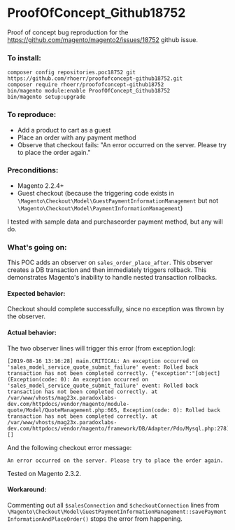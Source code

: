 # ProofOfConcept_Github18752

Proof of concept bug reproduction for the https://github.com/magento/magento2/issues/18752 github issue.

### To install:

    composer config repositories.poc18752 git https://github.com/rhoerr/proofofconcept-github18752.git
    composer require rhoerr/proofofconcept-github18752
    bin/magento module:enable ProofOfConcept_Github18752
    bin/magento setup:upgrade

### To reproduce:

 * Add a product to cart as a guest
 * Place an order with any payment method
 * Observe that checkout fails: "An error occurred on the server. Please try to place the order again."

### Preconditions:

 * Magento 2.2.4+
 * Guest checkout (because the triggering code exists in `\Magento\Checkout\Model\GuestPaymentInformationManagement` but not `\Magento\Checkout\Model\PaymentInformationManagement`)

I tested with sample data and purchaseorder payment method, but any will do.


### What's going on:

This POC adds an observer on `sales_order_place_after`. This observer creates a DB transaction and then immediately triggers rollback. This demonstrates Magento's inability to handle nested transaction rollbacks.


#### Expected behavior:

Checkout should complete successfully, since no exception was thrown by the observer.


#### Actual behavior:

The two observer lines will trigger this error (from exception.log):

	[2019-08-16 13:16:28] main.CRITICAL: An exception occurred on 'sales_model_service_quote_submit_failure' event: Rolled back transaction has not been completed correctly. {"exception":"[object] (Exception(code: 0): An exception occurred on 'sales_model_service_quote_submit_failure' event: Rolled back transaction has not been completed correctly. at /var/www/vhosts/mag23x.paradoxlabs-dev.com/httpdocs/vendor/magento/module-quote/Model/QuoteManagement.php:665, Exception(code: 0): Rolled back transaction has not been completed correctly. at /var/www/vhosts/mag23x.paradoxlabs-dev.com/httpdocs/vendor/magento/framework/DB/Adapter/Pdo/Mysql.php:278)"} []

And the following checkout error message:

	An error occurred on the server. Please try to place the order again.

Tested on Magento 2.3.2.

#### Workaround:

Commenting out all `$salesConnection` and `$checkoutConnection` lines from `\Magento\Checkout\Model\GuestPaymentInformationManagement::savePaymentInformationAndPlaceOrder()` stops the error from happening.

